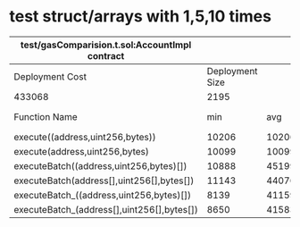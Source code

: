 # test struct/arrays with 1,5,10 times

| test/gasComparision.t.sol:AccountImpl contract |                 |       |        |       |         |
|------------------------------------------------|-----------------|-------|--------|-------|---------|
| Deployment Cost                                | Deployment Size |       |        |       |         |
| 433068                                         | 2195            |       |        |       |         |
| Function Name                                  | min             | avg   | median | max   | # calls |
| execute((address,uint256,bytes))               | 10206           | 10206 | 10206  | 10206 | 1       |
| execute(address,uint256,bytes)                 | 10099           | 10099 | 10099  | 10099 | 1       |
| executeBatch((address,uint256,bytes)[])        | 10888           | 45199 | 42560  | 82150 | 3       |
| executeBatch(address[],uint256[],bytes[])      | 11143           | 44076 | 41543  | 79543 | 3       |
| executeBatch_((address,uint256,bytes)[])       | 8139            | 41159 | 38619  | 76719 | 3       |
| executeBatch_(address[],uint256[],bytes[])     | 8650            | 41583 | 39050  | 77050 | 3       |


